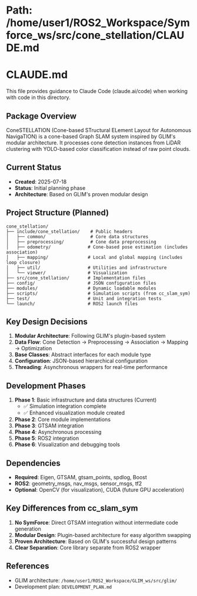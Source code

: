 # Path: /home/user1/ROS2_Workspace/Symforce_ws/src/cone_stellation/CLAUDE.md

# CLAUDE.md

This file provides guidance to Claude Code (claude.ai/code) when working with code in this directory.

## Package Overview

ConeSTELLATION (Cone-based STructural ELement Layout for Autonomous NavigaTION) is a cone-based Graph SLAM system inspired by GLIM's modular architecture. It processes cone detection instances from LiDAR clustering with YOLO-based color classification instead of raw point clouds.

## Current Status

- **Created**: 2025-07-18
- **Status**: Initial planning phase
- **Architecture**: Based on GLIM's proven modular design

## Project Structure (Planned)

```
cone_stellation/
├── include/cone_stellation/    # Public headers
│   ├── common/                 # Core data structures
│   ├── preprocessing/          # Cone data preprocessing
│   ├── odometry/              # Cone-based pose estimation (includes association)
│   ├── mapping/               # Local and global mapping (includes loop closure)
│   ├── util/                  # Utilities and infrastructure
│   └── viewer/                # Visualization
├── src/cone_stellation/       # Implementation files
├── config/                    # JSON configuration files
├── modules/                   # Dynamic loadable modules
├── scripts/                   # Simulation scripts (from cc_slam_sym)
├── test/                      # Unit and integration tests
└── launch/                    # ROS2 launch files
```

## Key Design Decisions

1. **Modular Architecture**: Following GLIM's plugin-based system
2. **Data Flow**: Cone Detection → Preprocessing → Association → Mapping → Optimization
3. **Base Classes**: Abstract interfaces for each module type
4. **Configuration**: JSON-based hierarchical configuration
5. **Threading**: Asynchronous wrappers for real-time performance

## Development Phases

1. **Phase 1**: Basic infrastructure and data structures (Current)
   - ✅ Simulation integration complete
   - ✅ Enhanced visualization module created
2. **Phase 2**: Core module implementations
3. **Phase 3**: GTSAM integration
4. **Phase 4**: Asynchronous processing
5. **Phase 5**: ROS2 integration
6. **Phase 6**: Visualization and debugging tools

## Dependencies

- **Required**: Eigen, GTSAM, gtsam_points, spdlog, Boost
- **ROS2**: geometry_msgs, nav_msgs, sensor_msgs, tf2
- **Optional**: OpenCV (for visualization), CUDA (future GPU acceleration)

## Key Differences from cc_slam_sym

1. **No SymForce**: Direct GTSAM integration without intermediate code generation
2. **Modular Design**: Plugin-based architecture for easy algorithm swapping
3. **Proven Architecture**: Based on GLIM's successful design patterns
4. **Clear Separation**: Core library separate from ROS2 wrapper

## References

- GLIM architecture: `/home/user1/ROS2_Workspace/GLIM_ws/src/glim/`
- Development plan: `DEVELOPMENT_PLAN.md`